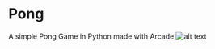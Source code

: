 # Pong
A simple Pong Game in Python made with Arcade
![alt text](https://github.com/LoupioFR/Pong/blob/main/assets/pong.png?raw=true)
